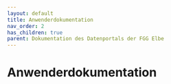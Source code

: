 ```yaml
---
layout: default
title: Anwenderdokumentation
nav_order: 2
has_children: true
parent: Dokumentation des Datenportals der FGG Elbe
---
```


# Anwenderdokumentation